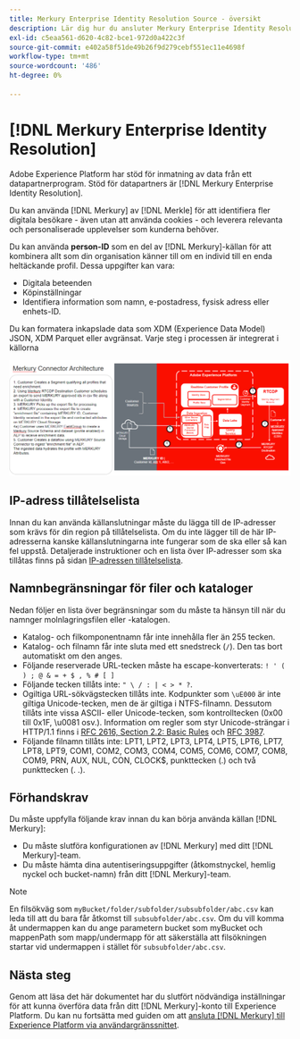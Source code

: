 ```yaml
---
title: Merkury Enterprise Identity Resolution Source - översikt
description: Lär dig hur du ansluter Merkury Enterprise Identity Resolution till Adobe Experience Platform via användargränssnittet.
exl-id: c5eaa561-d620-4c82-bce1-972d0a422c3f
source-git-commit: e402a58f51de49b26f9d279cebf551ec11e4698f
workflow-type: tm+mt
source-wordcount: '486'
ht-degree: 0%

---
```


# [!DNL Merkury Enterprise Identity Resolution]

Adobe Experience Platform har stöd för inmatning av data från ett datapartnerprogram. Stöd för datapartners är [!DNL Merkury Enterprise Identity Resolution].

Du kan använda [!DNL Merkury] av [!DNL Merkle] för att identifiera fler digitala besökare - även utan att använda cookies - och leverera relevanta och personaliserade upplevelser som kunderna behöver.

Du kan använda **person-ID** som en del av [!DNL Merkury]-källan för att kombinera allt som din organisation känner till om en individ till en enda heltäckande profil. Dessa uppgifter kan vara:

- Digitala beteenden
- Köpinställningar
- Identifiera information som namn, e-postadress, fysisk adress eller enhets-ID.

Du kan formatera inkapslade data som XDM (Experience Data Model) JSON, XDM Parquet eller avgränsat. Varje steg i processen är integrerat i källorna

![En illustration av arbetsflödet för databearbetning för Merkury-källan.](../../images/tutorials/create/merkury-enterprise-identity-resolution-assets/architecture.png)

## IP-adress tillåtelselista

Innan du kan använda källanslutningar måste du lägga till de IP-adresser som krävs för din region på tillåtelselista. Om du inte lägger till de här IP-adresserna kanske källanslutningarna inte fungerar som de ska eller så kan fel uppstå. Detaljerade instruktioner och en lista över IP-adresser som ska tillåtas finns på sidan [IP-adressen tillåtelselista &#x200B;](../../ip-address-allow-list.md).

## Namnbegränsningar för filer och kataloger

Nedan följer en lista över begränsningar som du måste ta hänsyn till när du namnger molnlagringsfilen eller -katalogen.

- Katalog- och filkomponentnamn får inte innehålla fler än 255 tecken.
- Katalog- och filnamn får inte sluta med ett snedstreck (`/`). Den tas bort automatiskt om den anges.
- Följande reserverade URL-tecken måste ha escape-konverterats: `! ' ( ) ; @ & = + $ , % # [ ]`
- Följande tecken tillåts inte: `" \ / : | < > * ?`.
- Ogiltiga URL-sökvägstecken tillåts inte. Kodpunkter som `\uE000` är inte giltiga Unicode-tecken, men de är giltiga i NTFS-filnamn. Dessutom tillåts inte vissa ASCII- eller Unicode-tecken, som kontrolltecken (0x00 till 0x1F, \u0081 osv.). Information om regler som styr Unicode-strängar i HTTP/1.1 finns i [RFC 2616, Section 2.2: Basic Rules](https://www.ietf.org/rfc/rfc2616.txt) och [RFC 3987](https://www.ietf.org/rfc/rfc3987.txt).
- Följande filnamn tillåts inte: LPT1, LPT2, LPT3, LPT4, LPT5, LPT6, LPT7, LPT8, LPT9, COM1, COM2, COM3, COM4, COM5, COM6, COM7, COM8, COM9, PRN, AUX, NUL, CON, CLOCK$, punkttecken (.) och två punkttecken (. .).

## Förhandskrav

Du måste uppfylla följande krav innan du kan börja använda källan [!DNL Merkury]:

- Du måste slutföra konfigurationen av [!DNL Merkury] med ditt [!DNL Merkury]-team.
- Du måste hämta dina autentiseringsuppgifter (åtkomstnyckel, hemlig nyckel och bucket-namn) från ditt [!DNL Merkury]-team. 

>[!NOTE]
>
>En filsökväg som `myBucket/folder/subfolder/subsubfolder/abc.csv` kan leda till att du bara får åtkomst till `subsubfolder/abc.csv`. Om du vill komma åt undermappen kan du ange parametern bucket som myBucket och mappenPath som mapp/undermapp för att säkerställa att filsökningen startar vid undermappen i stället för `subsubfolder/abc.csv`.

## Nästa steg

Genom att läsa det här dokumentet har du slutfört nödvändiga inställningar för att kunna överföra data från ditt [!DNL Merkury]-konto till Experience Platform. Du kan nu fortsätta med guiden om att [ansluta [!DNL Merkury] till Experience Platform via användargränssnittet](../../tutorials/ui/create/data-partners/merkury.md).
